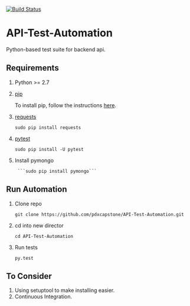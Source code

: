 [![Build Status](https://travis-ci.org/pdxcapstone/API-Test-Automation.svg?branch=master)](https://travis-ci.org/pdxcapstone/API-Test-Automation)
# API-Test-Automation
Python-based test suite for backend api.

Requirements
------------
1. Python >= 2.7
2. [pip](https://pip.readthedocs.org/en/1.1/index.html)
	
	To install pip, follow the instructions [here](https://pip.readthedocs.org/en/1.1/installing.html).
3. [requests](http://docs.python-requests.org/en/latest/)
	
	```sudo pip install requests```
4. [pytest](http://pytest.org/latest/contents.html)

	```sudo pip install -U pytest```
5. Install pymongo
  
        ```sudo pip install pymongo```
Run Automation
--------------
1. Clone repo

	```git clone https://github.com/pdxcapstone/API-Test-Automation.git```
2. cd into new director

	```cd API-Test-Automation```
3. Run tests

	```py.test ```
	

To Consider
-----------
1. Using setuptool to make installing easier.
2. Continuous Integration.
